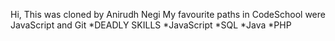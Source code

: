 Hi, This was cloned by Anirudh Negi
My favourite paths in CodeSchool were JavaScript and Git
*DEADLY SKILLS
*JavaScript
*SQL
*Java
*PHP